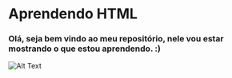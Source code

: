 # Aprendendo HTML

### Olá, seja bem vindo ao meu repositório, nele vou estar mostrando o que estou aprendendo. :)
![Alt Text](https://media.giphy.com/media/vFKqnCdLPNOKc/giphy.gif)
